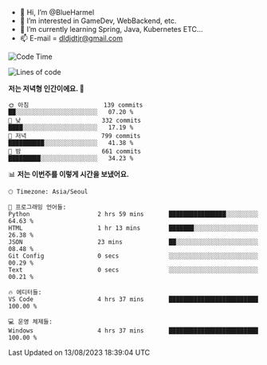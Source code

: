 - 👋 Hi, I’m @BlueHarmel
- 👀 I’m interested in GameDev, WebBackend, etc.
- 🌱 I’m currently learning Spring, Java, Kubernetes ETC...
- 📫 E-mail = dldjdtjr@gmail.com
  <!--START_SECTION:waka-->
![Code Time](http://img.shields.io/badge/Code%20Time-271%20hrs%2030%20mins-blue)

![Lines of code](https://img.shields.io/badge/%EC%A0%80%EB%8A%94%20%EC%97%AC%ED%83%9C%EA%B9%8C%EC%A7%80%20-38.5%20million%20%EC%A4%84%EC%9D%98%20%EC%BD%94%EB%93%9C%EB%A5%BC%20%EC%9E%91%EC%84%B1%ED%96%88%EC%96%B4%EC%9A%94.-blue)

**저는 저녁형 인간이에요. 🦉** 

```text
🌞 아침                     139 commits         ██░░░░░░░░░░░░░░░░░░░░░░░   07.20 % 
🌆 낮　                     332 commits         ████░░░░░░░░░░░░░░░░░░░░░   17.19 % 
🌃 저녁                     799 commits         ██████████░░░░░░░░░░░░░░░   41.38 % 
🌙 밤　                     661 commits         █████████░░░░░░░░░░░░░░░░   34.23 % 
```


📊 **저는 이번주를 이렇게 시간을 보냈어요.** 

```text
🕑︎ Timezone: Asia/Seoul

💬 프로그래밍 언어들: 
Python                   2 hrs 59 mins       ████████████████░░░░░░░░░   64.63 % 
HTML                     1 hr 13 mins        ███████░░░░░░░░░░░░░░░░░░   26.38 % 
JSON                     23 mins             ██░░░░░░░░░░░░░░░░░░░░░░░   08.48 % 
Git Config               0 secs              ░░░░░░░░░░░░░░░░░░░░░░░░░   00.29 % 
Text                     0 secs              ░░░░░░░░░░░░░░░░░░░░░░░░░   00.21 % 

🔥 에디터들: 
VS Code                  4 hrs 37 mins       █████████████████████████   100.00 % 

💻 운영 체제들: 
Windows                  4 hrs 37 mins       █████████████████████████   100.00 % 
```


 Last Updated on 13/08/2023 18:39:04 UTC
<!--END_SECTION:waka-->
<!---
BlueHarmel/BlueHarmel is a ✨ special ✨ repository because its `README.md` (this file) appears on your GitHub profile.
You can click the Preview link to take a look at your changes.
--->

